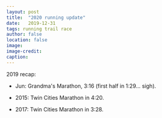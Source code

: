 ```yaml
---
layout: post
title:  "2020 running update"
date:   2019-12-31
tags: running trail race
author: false
location: false
image:
image-credit:
caption:
---
```


2019 recap:
* Jun: Grandma's Marathon, 3:16 (first half in 1:29... sigh).

* 2015: Twin Cities Marathon in 4:20.
* 2017: Twin Cities Marathon in 3:28.
